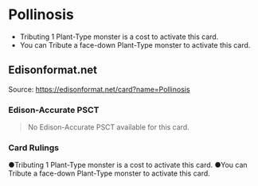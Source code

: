 # Pollinosis

*   Tributing 1 Plant-Type monster is a cost to activate this card.
*   You can Tribute a face-down Plant-Type monster to activate this card.

## Edisonformat.net

Source: https://edisonformat.net/card?name=Pollinosis

### Edison-Accurate PSCT

> No Edison-Accurate PSCT available for this card.

### Card Rulings

●Tributing 1 Plant-Type monster is a cost to activate this card.
●You can Tribute a face-down Plant-Type monster to activate this card.
            